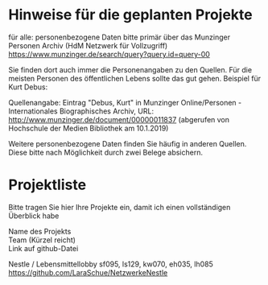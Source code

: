
# Hinweise für die geplanten Projekte

für alle: personenbezogene Daten bitte primär über das Munzinger Personen Archiv (HdM Netzwerk für Vollzugriff)
https://www.munzinger.de/search/query?query.id=query-00

Sie finden dort auch immer die Personenangaben zu den Quellen. Für die meisten Personen des öffentlichen Lebens sollte das gut gehen. Beispiel für Kurt Debus:

Quellenangabe: Eintrag "Debus, Kurt" in Munzinger Online/Personen - Internationales Biographisches Archiv, URL: http://www.munzinger.de/document/00000011837 (abgerufen von Hochschule der Medien Bibliothek am 10.1.2019)

Weitere personenbezogene Daten finden Sie häufig in anderen Quellen. Diese bitte nach Möglichkeit durch zwei Belege absichern. 

# Projektliste
Bitte tragen Sie hier Ihre Projekte ein, damit ich einen vollständigen Überblick habe

Name des Projekts  
Team (Kürzel reicht)   
Link auf github-Datei  


Nestle / Lebensmittellobby
sf095, ls129, kw070, eh035, lh085
https://github.com/LaraSchue/NetzwerkeNestle








